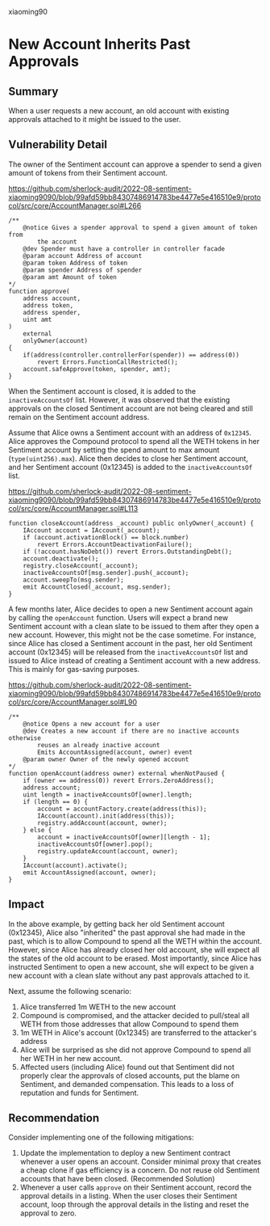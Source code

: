 xiaoming90
# New Account Inherits Past Approvals

## Summary

When a user requests a new account, an old account with existing approvals attached to it might be issued to the user.

## Vulnerability Detail

The owner of the Sentiment account can approve a spender to send a given amount of tokens from their Sentiment account.

https://github.com/sherlock-audit/2022-08-sentiment-xiaoming9090/blob/99afd59bb84307486914783be4477e5e416510e9/protocol/src/core/AccountManager.sol#L266

```solidity
/**
    @notice Gives a spender approval to spend a given amount of token from
        the account
    @dev Spender must have a controller in controller facade
    @param account Address of account
    @param token Address of token
    @param spender Address of spender
    @param amt Amount of token
*/
function approve(
    address account,
    address token,
    address spender,
    uint amt
)
    external
    onlyOwner(account)
{
    if(address(controller.controllerFor(spender)) == address(0))
        revert Errors.FunctionCallRestricted();
    account.safeApprove(token, spender, amt);
}
```

When the Sentiment account is closed, it is added to the `inactiveAccountsOf` list. However, it was observed that the existing approvals on the closed Sentiment account are not being cleared and still remain on the Sentiment account address.

Assume that Alice owns a Sentiment account with an address of `0x12345`. Alice approves the Compound protocol to spend all the WETH tokens in her Sentiment account by setting the spend amount to max amount (`type(uint256).max`). Alice then decides to close her Sentiment account, and her Sentiment account (0x12345) is added to the `inactiveAccountsOf` list.

https://github.com/sherlock-audit/2022-08-sentiment-xiaoming9090/blob/99afd59bb84307486914783be4477e5e416510e9/protocol/src/core/AccountManager.sol#L113

```solidity
function closeAccount(address _account) public onlyOwner(_account) {
    IAccount account = IAccount(_account);
    if (account.activationBlock() == block.number)
        revert Errors.AccountDeactivationFailure();
    if (!account.hasNoDebt()) revert Errors.OutstandingDebt();
    account.deactivate();
    registry.closeAccount(_account);
    inactiveAccountsOf[msg.sender].push(_account);
    account.sweepTo(msg.sender);
    emit AccountClosed(_account, msg.sender);
}
```

A few months later, Alice decides to open a new Sentiment account again by calling the `openAccount` function. Users will expect a brand new Sentiment account with a clean slate to be issued to them after they open a new account. However, this might not be the case sometime. For instance, since Alice has closed a Sentiment account in the past, her old Sentiment account (0x12345) will be released from the `inactiveAccountsOf` list and issued to Alice instead of creating a Sentiment account with a new address. This is mainly for gas-saving purposes.

https://github.com/sherlock-audit/2022-08-sentiment-xiaoming9090/blob/99afd59bb84307486914783be4477e5e416510e9/protocol/src/core/AccountManager.sol#L90

```solidity
/**
    @notice Opens a new account for a user
    @dev Creates a new account if there are no inactive accounts otherwise
        reuses an already inactive account
        Emits AccountAssigned(account, owner) event
    @param owner Owner of the newly opened account
*/
function openAccount(address owner) external whenNotPaused {
    if (owner == address(0)) revert Errors.ZeroAddress();
    address account;
    uint length = inactiveAccountsOf[owner].length;
    if (length == 0) {
        account = accountFactory.create(address(this));
        IAccount(account).init(address(this));
        registry.addAccount(account, owner);
    } else {
        account = inactiveAccountsOf[owner][length - 1];
        inactiveAccountsOf[owner].pop();
        registry.updateAccount(account, owner);
    }
    IAccount(account).activate();
    emit AccountAssigned(account, owner);
}
```

## Impact

In the above example, by getting back her old Sentiment account (0x12345), Alice also "inherited" the past approval she had made in the past, which is to allow Compound to spend all the WETH within the account. However, since Alice has already closed her old account, she will expect all the states of the old account to be erased. Most importantly, since Alice has instructed Sentiment to open a new account, she will expect to be given a new account with a clean slate without any past approvals attached to it.

Next, assume the following scenario:

1) Alice transferred 1m WETH to the new account
2) Compound is compromised, and the attacker decided to pull/steal all WETH from those addresses that allow Compound to spend them
3) 1m WETH in Alice's account (0x12345) are transferred to the attacker's address
4) Alice will be surprised as she did not approve Compound to spend all her WETH in her new account.
5) Affected users (including Alice) found out that Sentiment did not properly clear the approvals of closed accounts, put the blame on Sentiment, and demanded compensation. This leads to a loss of reputation and funds for Sentiment.

## Recommendation

Consider implementing one of the following mitigations:

1. Update the implementation to deploy a new Sentiment contract whenever a user opens an account. Consider minimal proxy that creates a cheap clone if gas efficiency is a concern. Do not reuse old Sentiment accounts that have been closed. (Recommended Solution)
2. Whenever a user calls `approve` on their Sentiment account, record the approval details in a listing. When the user closes their Sentiment account, loop through the approval details in the listing and reset the approval to zero.